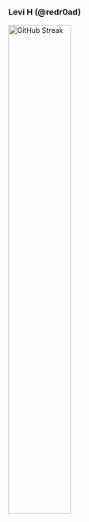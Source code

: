 ### Levi H (@redr0ad)
<img width="50%" align="center" src="https://github-readme-streak-stats.herokuapp.com?user=redr0ad&theme=highcontrast&hide_border=true" alt="GitHub Streak" />

<!--
**redr0ad/redr0ad** is a ✨ _special_ ✨ repository because its `README.md` (this file) appears on your GitHub profile.

Here are some ideas to get you started:

- 🔭 I’m currently working on ...
- 🌱 I’m currently learning ...
- 👯 I’m looking to collaborate on ...
- 🤔 I’m looking for help with ...
- 💬 Ask me about ...
- 📫 How to reach me: ...
- 😄 Pronouns: ...
- ⚡ Fun fact: ...
-->
